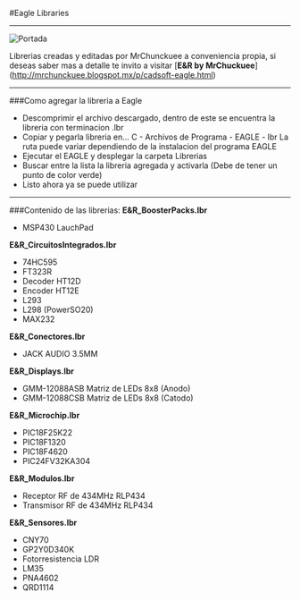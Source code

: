 #Eagle Libraries
***
![Portada](https://github.com/MrChunckuee/EAGLE_Libraries/blob/master/CadSoft-Eagle%20Logo.jpgg)

Librerias creadas y editadas por MrChunckuee a conveniencia propia, si deseas saber mas a detalle te invito a visitar [**E&R by MrChuckuee**] (http://mrchunckuee.blogspot.mx/p/cadsoft-eagle.html) 

***
###Como agregar la libreria a Eagle
- Descomprimir el archivo descargado, dentro de este se encuentra la libreria con terminacion .lbr
- Copiar y pegarla libreria en...
	C - Archivos de Programa - EAGLE - lbr La ruta puede variar dependiendo de la instalacion del programa EAGLE
- Ejecutar el EAGLE y desplegar la carpeta Librerias
- Buscar entre la lista la libreria agregada y activarla (Debe de tener un punto de color verde)
- Listo ahora ya se puede utilizar

***
###Contenido de las librerias:
**E&R_BoosterPacks.lbr**
- MSP430 LauchPad
 
**E&R_CircuitosIntegrados.lbr**
- 74HC595
- FT323R
- Decoder HT12D
- Encoder HT12E
- L293
- L298 (PowerSO20)
- MAX232
 
**E&R_Conectores.lbr**
- JACK AUDIO 3.5MM
 
**E&R_Displays.lbr**
- GMM-12088ASB Matriz de LEDs 8x8 (Anodo) 
- GMM-12088CSB Matriz de LEDs 8x8 (Catodo)
 
**E&R_Microchip.lbr**
- PIC18F25K22
- PIC18F1320
- PIC18F4620
- PIC24FV32KA304
 
**E&R_Modulos.lbr**
- Receptor RF de 434MHz RLP434
- Transmisor RF de 434MHz RLP434

**E&R_Sensores.lbr**
- CNY70
- GP2Y0D340K
- Fotorresistencia LDR
- LM35
- PNA4602
- QRD1114
